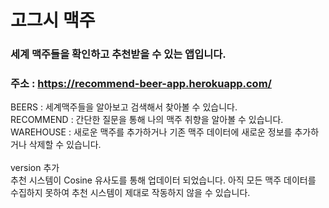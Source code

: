 # 고그시 맥주
### 세계 맥주들을 확인하고 추천받을 수 있는 앱입니다.
### 주소 : https://recommend-beer-app.herokuapp.com/
BEERS : 세계맥주들을 알아보고 검색해서 찾아볼 수 있습니다.<br>
RECOMMEND : 간단한 질문을 통해 나의 맥주 취향을 알아볼 수 있습니다.<br>
WAREHOUSE : 새로운 맥주를 추가하거나 기존 맥주 데이터에 새로운 정보를 추가하거나 삭제할 수 있습니다.
<br><br>
version 추가<br>
추천 시스템이 Cosine 유사도를 통해 업데이터 되었습니다.
아직 모든 맥주 데이터를 수집하지 못하여 추천 시스템이 제대로 작동하지 않을 수 있습니다.
